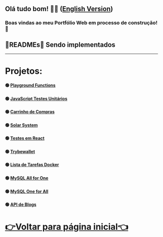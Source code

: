 <h2>Olá tudo bom! 👋🤓 (<a href="https://github.com/PFonsecaFV/PFonsecaFV.github.io/blob/main/README_EN.md">English Version</a>)</h2> 

### Boas vindas ao meu Portfólio Web em processo de construção! 🚧

## 🚧READMEs🚧 Sendo implementados
 
---
 
# Projetos:

#### 🟢 [Playground Functions](https://github.com/PFonsecaFV/project-playground-functions)
#### 🟢 [JavaScript Testes Unitários](https://github.com/PFonsecaFV/project-js-unit-tests)
#### 🟢 [Carrinho de Compras](https://github.com/PFonsecaFV/project-shopping-cart)
#### 🟢 [Solar System](https://github.com/PFonsecaFV/project-solar-system)
#### 🟢 [Testes em React](https://github.com/PFonsecaFV/project-react-testing-library)
#### 🟢 [Trybewallet](https://github.com/PFonsecaFV/project-trybewallet)
#### 🟢 [Lista de Tarefas Docker](https://github.com/PFonsecaFV/project-docker-todo-list)
#### 🟢 [MySQL All for One](https://github.com/PFonsecaFV/project-mysql-all-for-one)
#### 🟢 [MySQL One for All](https://github.com/PFonsecaFV/project-mysql-one-for-all)
#### 🟢 [API de Blogs](https://github.com/PFonsecaFV/project-blogs-api)

# [👉Voltar para página inicial👈](https://github.com/PFonsecaFV)
